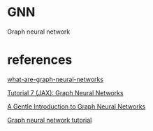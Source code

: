 # GNN
Graph neural network

# references

[what-are-graph-neural-networks](https://blogs.nvidia.com/blog/2022/10/24/what-are-graph-neural-networks/)

[Tutorial 7 (JAX): Graph Neural Networks](https://uvadlc-notebooks.readthedocs.io/en/latest/tutorial_notebooks/JAX/tutorial7/GNN_overview.html)

[A Gentle Introduction to Graph Neural Networks](https://distill.pub/2021/gnn-intro/)

[Graph neural network tutorial](https://www.youtube.com/watch?v=fOctJB4kVlM&list=PLV8yxwGOxvvoNkzPfCx2i8an--Tkt7O8Z)
